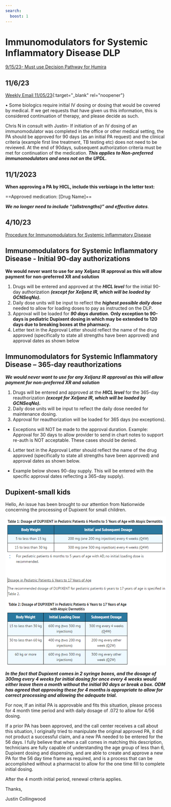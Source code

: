 ```yaml
---
search:
  boost: 1
---
```


# Immunomodulators for Systemic Inflammatory Disease DLP

[9/15/23- Must use Decision Pathway for Humira](https://special-spoon-f542dccd.pages.github.io/Pharmacist%20Reference%20Guide/Decision%20Pathways/Humira/)

## 11/6/23

[Weekly Email 11/05/23](https://mygainwell-my.sharepoint.com/:w:/g/personal/christopher_nguyen_gainwelltechnologies_com/EVQOOIEMRSZNoPwyja4M100BMFCNxrQlaxd8q_9vBmnvOA?e=wc27Fq){:target="_blank" rel="noopener"}

•	Some biologics require initial IV dosing or dosing that would be covered by medical. If we get requests that have given us this information, this is considered continuation of therapy, and please decide as such.

Chris N in consult with Justin- If initiation of an IV dosing of an immunomodulator was completed in the office or other medical setting, the PA should be approved for 90 days (as an initial PA request) and the clinical criteria (example first line treatment, TB testing etc) does not need to be reviewed. At the end of 90days, subsequent authorization criteria must be met for continuation of the medication. ***This applies to Non-preferred immunomodulators and ones not on the UPDL.*** 

## 11/1/2023

**When approving a PA by HICL, include this verbiage in the letter text:**

==Approved medication: [Drug Name]==
 
***We no longer need to include “(allstrengths)” and effective dates***.

## 4/10/23 

[Procedure for Immunomodulators for Systemic Inflammatory Disease](https://mygainwell-my.sharepoint.com/:w:/r/personal/christopher_nguyen_gainwelltechnologies_com/Documents/Evergreen/Emails/Immunomodulators%20for%20Systemic%20Inflammatory%20Disease%20DLP_.docx?d=w1bd61a780e50445da38867db308cebf0&csf=1&web=1&e=ycj7WU)

## Immunomodulators for Systemic Inflammatory Disease - Initial 90-day authorizations

**We would never want to use for any Xeljanz IR approval as this will allow payment for non-preferred XR and solution**

1.	Drugs will be entered and approved at the ***HICL level*** for the initial 90-day authorization ***(except for Xeljanz IR, which will be loaded by GCNSeqNo).*** 
2.	Daily dose units will be input to reflect the ***highest possible daily dose*** needed to allow for loading doses to pay as instructed on the DLP. 
3.	Approval will be loaded for ***90 days duration.*** **Only exception to 90-days is pediatric Dupixent dosing in which may be extended to 120 days due to breaking boxes at the pharmacy.**  
4.	Letter text in the Approval Letter should reflect the name of the drug approved (specifically to state all strengths have been approved) and approval dates as shown below



## Immunomodulators for Systemic Inflammatory Disease – 365-day reauthorizations 

***We would never want to use for any Xeljanz IR approval as this will allow payment for non-preferred XR and solution***

1.	Drugs will be entered and approved at the ***HICL level*** for the 365-day reauthorization ***(except for Xeljanz IR, which will be loaded by GCNSeqNo).*** 
2.	Daily dose units will be input to reflect the daily dose needed for maintenance dosing.
3.	Approval for reauthorization will be loaded for 365 days (no exceptions). 
- Exceptions will NOT be made to the approval duration. Example: Approval for 30 days to 
	allow provider to send in chart notes to support re-auth is NOT acceptable. These cases should be denied.
4.	Letter text in the Approval Letter should reflect the name of the drug approved (specifically to state all strengths have been approved) and approval dates as shown below.
 -  Example below shows 90-day supply. This will be entered with the specific approval dates reflecting a 365-day    	supply).



## Dupixent-small kids

Hello,
An issue has been brought to our attention from Nationwide concerning the processing of Dupixent for small children.
 
![Alt text](systemic_immunomodulators_3.png)

***In the fact that Dupixent comes in 2 syringe boxes, and the dosage of 300mg every 4 weeks for initial dosing for once every 4 weeks would either leave them a month without the initial 90 days or break a box. ODM has agreed that approving these for 4 months is appropriate to allow for correct processing and allowing the adequate trial.***

For now, If an initial PA is approvable and fits this situation, please process for 4 month time period and with daily dosage of .072 to allow for 4/56 dosing.

If a prior PA has been approved, and the call center receives a call about this situation, I originally tried to manipulate the original approved PA, it did not product a successful claim, and a new PA needed to be entered for the 56 days. I fully believe that when a call comes in matching this description, technicians are fully capable of understanding the age group of less than 6, Dupixent dosing and dispensing, and are able to create and approve a new PA for the 56 day time frame as required, and is a process that can be accomplished without a pharmacist to allow for the one time fill to complete initial dosing.

After the 4 month initial period, renewal criteria applies.

Thanks,

Justin Collingwood


